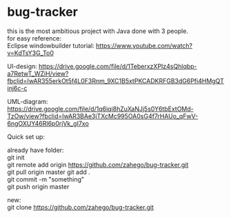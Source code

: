 # bug-tracker
this is the most ambitious project with Java done with 3 people.  
for easy reference:  
Eclipse windowbuilder tutorial: https://www.youtube.com/watch?v=KdTsY3G_To0  

UI-design: https://drive.google.com/file/d/1TeberxzXPIz4sQhlqbp-a7RetwT_WZiH/view?fbclid=IwAR355erkOt5f4L0F3Rnm_9XC1B5xtPKCADKRFGB3dG6Pfi4HMgQTinj6c-c  

UML-diagram: https://drive.google.com/file/d/1q6iqi8hZuXaNJj5s0Y6tbExtOMd-TzOw/view?fbclid=IwAR3BAe3jTXcMc995OA0sG4f7rHAUo_qFwV-6ngOXUY46Rl6p0rjVk_gI7xo    
  
Quick set up: 

already have folder:  
git init    
git remote add origin https://github.com/zahego/bug-tracker.git  
git pull origin master 
git add .  
git commit -m "something"  
git push origin master  

new:   
git clone https://github.com/zahego/bug-tracker.git  

